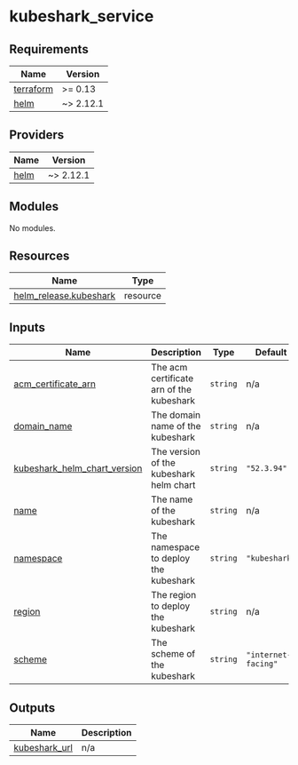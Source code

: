 # kubeshark_service

<!-- BEGIN_TF_DOCS -->
## Requirements

| Name | Version |
|------|---------|
| <a name="requirement_terraform"></a> [terraform](#requirement\_terraform) | >= 0.13 |
| <a name="requirement_helm"></a> [helm](#requirement\_helm) | ~> 2.12.1 |

## Providers

| Name | Version |
|------|---------|
| <a name="provider_helm"></a> [helm](#provider\_helm) | ~> 2.12.1 |

## Modules

No modules.

## Resources

| Name | Type |
|------|------|
| [helm_release.kubeshark](https://registry.terraform.io/providers/hashicorp/helm/latest/docs/resources/release) | resource |

## Inputs

| Name | Description | Type | Default | Required |
|------|-------------|------|---------|:--------:|
| <a name="input_acm_certificate_arn"></a> [acm\_certificate\_arn](#input\_acm\_certificate\_arn) | The acm certificate arn of the kubeshark | `string` | n/a | yes |
| <a name="input_domain_name"></a> [domain\_name](#input\_domain\_name) | The domain name of the kubeshark | `string` | n/a | yes |
| <a name="input_kubeshark_helm_chart_version"></a> [kubeshark\_helm\_chart\_version](#input\_kubeshark\_helm\_chart\_version) | The version of the kubeshark helm chart | `string` | `"52.3.94"` | no |
| <a name="input_name"></a> [name](#input\_name) | The name of the kubeshark | `string` | n/a | yes |
| <a name="input_namespace"></a> [namespace](#input\_namespace) | The namespace to deploy the kubeshark | `string` | `"kubeshark"` | no |
| <a name="input_region"></a> [region](#input\_region) | The region to deploy the kubeshark | `string` | n/a | yes |
| <a name="input_scheme"></a> [scheme](#input\_scheme) | The scheme of the kubeshark | `string` | `"internet-facing"` | no |

## Outputs

| Name | Description |
|------|-------------|
| <a name="output_kubeshark_url"></a> [kubeshark\_url](#output\_kubeshark\_url) | n/a |
<!-- END_TF_DOCS -->

